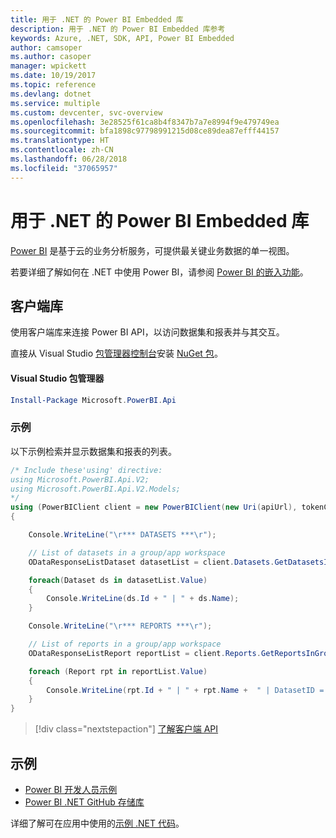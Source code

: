 ```yaml
---
title: 用于 .NET 的 Power BI Embedded 库
description: 用于 .NET 的 Power BI Embedded 库参考
keywords: Azure, .NET, SDK, API, Power BI Embedded
author: camsoper
ms.author: casoper
manager: wpickett
ms.date: 10/19/2017
ms.topic: reference
ms.devlang: dotnet
ms.service: multiple
ms.custom: devcenter, svc-overview
ms.openlocfilehash: 3e28525f61ca8b4f8347b7a7e8994f9e479749ea
ms.sourcegitcommit: bfa1898c97798991215d08ce89dea87efff44157
ms.translationtype: HT
ms.contentlocale: zh-CN
ms.lasthandoff: 06/28/2018
ms.locfileid: "37065957"
---
```

# <a name="power-bi-embedded-libraries-for-net"></a>用于 .NET 的 Power BI Embedded 库

[Power BI](https://powerbi.microsoft.com/) 是基于云的业务分析服务，可提供最关键业务数据的单一视图。

若要详细了解如何在 .NET 中使用 Power BI，请参阅 [Power BI 的嵌入功能](https://powerbi.microsoft.com/en-us/documentation/powerbi-developer-embedding/)。

## <a name="client-library"></a>客户端库

使用客户端库来连接 Power BI API，以访问数据集和报表并与其交互。

直接从 Visual Studio [包管理器控制台][PackageManager]安装 [NuGet 包](https://www.nuget.org/packages/Microsoft.PowerBI.Api)。

#### <a name="visual-studio-package-manager"></a>Visual Studio 包管理器

```powershell
Install-Package Microsoft.PowerBI.Api
```

### <a name="example"></a>示例

以下示例检索并显示数据集和报表的列表。

```csharp
/* Include these'using' directive:
using Microsoft.PowerBI.Api.V2;
using Microsoft.PowerBI.Api.V2.Models;
*/
using (PowerBIClient client = new PowerBIClient(new Uri(apiUrl), tokenCredentials))
{

    Console.WriteLine("\r*** DATASETS ***\r");

    // List of datasets in a group/app workspace
    ODataResponseListDataset datasetList = client.Datasets.GetDatasetsInGroup(groupId);

    foreach(Dataset ds in datasetList.Value)
    {
        Console.WriteLine(ds.Id + " | " + ds.Name);
    }

    Console.WriteLine("\r*** REPORTS ***\r");

    // List of reports in a group/app workspace
    ODataResponseListReport reportList = client.Reports.GetReportsInGroup(groupId);

    foreach (Report rpt in reportList.Value)
    {
        Console.WriteLine(rpt.Id + " | " + rpt.Name +  " | DatasetID = " + rpt.DatasetId);
    }
}
```

> [!div class="nextstepaction"]
> [了解客户端 API](https://powerbi.microsoft.com/documentation/powerbi-developer-rest-api-reference/)

## <a name="samples"></a>示例

* [Power BI 开发人员示例](https://github.com/Microsoft/PowerBI-Developer-Samples)
* [Power BI .NET GitHub 存储库](https://github.com/Microsoft/PowerBI-CSharp)

详细了解可在应用中使用的[示例 .NET 代码](https://azure.microsoft.com/resources/samples/?platform=dotnet)。

[PackageManager]: https://docs.microsoft.com/nuget/tools/package-manager-console
